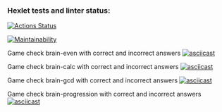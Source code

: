 ### Hexlet tests and linter status:
[![Actions Status](https://github.com/EgorHex/frontend-project-44/workflows/hexlet-check/badge.svg)](https://github.com/EgorHex/frontend-project-44/actions)

[![Maintainability](https://api.codeclimate.com/v1/badges/c8c8851a3543f09c798f/maintainability)](https://codeclimate.com/github/EgorHex/frontend-project-44/maintainability)

Game check brain-even with correct and incorrect answers
[![asciicast](https://asciinema.org/a/P1VQgG5L23RiIjKnwQA0tleHw.svg)](https://asciinema.org/a/P1VQgG5L23RiIjKnwQA0tleHw)

Game check brain-calc with correct and incorrect answers
[![asciicast](https://asciinema.org/a/z5uYMK6Rizsu1DUEM3ETTcLBe.svg)](https://asciinema.org/a/z5uYMK6Rizsu1DUEM3ETTcLBe)

Game check brain-gcd with correct and incorrect answers
[![asciicast](https://asciinema.org/a/IWoEfUpU8CM8OyW8PS76jrnBb.svg)](https://asciinema.org/a/IWoEfUpU8CM8OyW8PS76jrnBb)

Game check brain-progression with correct and incorrect answers
[![asciicast](https://asciinema.org/a/lR1ypFCbfgF1PvByQ1nKhPl7z.svg)](https://asciinema.org/a/lR1ypFCbfgF1PvByQ1nKhPl7z)
